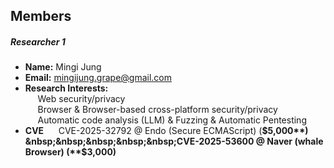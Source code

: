 ## Members 

##### Researcher 1
- **Name:** Mingi Jung
- **Email:** mingijung.grape@gmail.com
- **Research Interests:** <br>
    &nbsp;&nbsp;&nbsp;&nbsp;&nbsp;Web security/privacy<br>
    &nbsp;&nbsp;&nbsp;&nbsp;&nbsp;Browser & Browser-based cross-platform security/privacy<br>
    &nbsp;&nbsp;&nbsp;&nbsp;&nbsp;Automatic code analysis (LLM) & Fuzzing & Automatic Pentesting<br>
- **CVE**
    &nbsp;&nbsp;&nbsp;&nbsp;&nbsp;CVE-2025-32792 @ Endo (Secure ECMAScript) (**$5,000**)
    &nbsp;&nbsp;&nbsp;&nbsp;&nbsp;CVE-2025-53600 @ Naver (whale Browser) (**$3,000)**<br><br>
